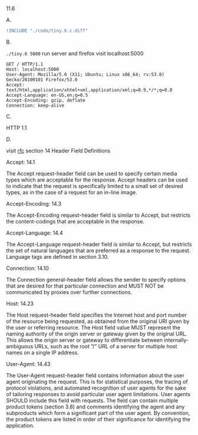 11.6

A.

```diff
!INCLUDE "./code/tiny.6.c.diff"
```

B.

`./tiny.6 5000` run server and
firefox visit localhost:5000

```
GET / HTTP/1.1
Host: localhost:5000
User-Agent: Mozilla/5.0 (X11; Ubuntu; Linux x86_64; rv:53.0) Gecko/20100101 Firefox/53.0
Accept: text/html,application/xhtml+xml,application/xml;q=0.9,*/*;q=0.8
Accept-Language: en-US,en;q=0.5
Accept-Encoding: gzip, deflate
Connection: keep-alive
```

C.

HTTP 1.1

D.

visit [rfc](https://www.rfc-editor.org/rfc/rfc2616.pdf)
section 14 Header Field Definitions

Accept: 14.1

The Accept request-header field can be used to specify certain media types which are acceptable for the response.
Accept headers can be used to indicate that the request is specifically limited to a small set of desired types, as in
the case of a request for an in-line image.

Accept-Encoding: 14.3

The Accept-Encoding request-header field is similar to Accept, but restricts the content-codings
that are acceptable in the response.

Accept-Language: 14.4

The Accept-Language request-header field is similar to Accept, but restricts the set of natural languages that
are preferred as a response to the request. Language tags are defined in section 3.10.

Connection: 14.10

The Connection general-header field allows the sender to specify options that are desired for that particular
connection and MUST NOT be communicated by proxies over further connections.

Host: 14.23

The Host request-header field specifies the Internet host and port number of the resource being requested, as
obtained from the original URI given by the user or referring resource.
The Host field value MUST represent the naming authority of the origin server or gateway given by
the original URL. This allows the origin server or gateway to differentiate between internally-ambiguous URLs, such
as the root “/” URL of a server for multiple host names on a single IP address.

User-Agent: 14.43

The User-Agent request-header field contains information about the user agent originating the request. This is for
statistical purposes, the tracing of protocol violations, and automated recognition of user agents for the sake of
tailoring responses to avoid particular user agent limitations. User agents SHOULD include this field with requests.
The field can contain multiple product tokens (section 3.8) and comments identifying the agent and any subproducts
which form a significant part of the user agent. By convention, the product tokens are listed in order of their
significance for identifying the application.




